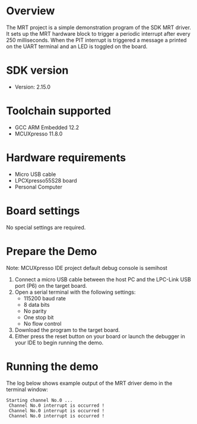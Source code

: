 Overview
========
The MRT project is a simple demonstration program of the SDK MRT driver. It sets up the MRT
hardware block to trigger a periodic interrupt after every 250 milliseconds. When the PIT interrupt is triggered
a message a printed on the UART terminal and an LED is toggled on the board.

SDK version
===========
- Version: 2.15.0

Toolchain supported
===================
- GCC ARM Embedded  12.2
- MCUXpresso  11.8.0

Hardware requirements
=====================
- Micro USB cable
- LPCXpresso55S28 board
- Personal Computer

Board settings
==============
No special settings are required.

Prepare the Demo
================
Note: MCUXpresso IDE project default debug console is semihost
1.  Connect a micro USB cable between the host PC and the LPC-Link USB port (P6) on the target board.
2.  Open a serial terminal with the following settings:
    - 115200 baud rate
    - 8 data bits
    - No parity
    - One stop bit
    - No flow control
3.  Download the program to the target board.
4.  Either press the reset button on your board or launch the debugger in your IDE to begin running the demo.

Running the demo
================
The log below shows example output of the MRT driver demo in the terminal window:
~~~~~~~~~~~~~~~~~~~~~~~~~~~~~~~~~~~
Starting channel No.0 ...
 Channel No.0 interrupt is occurred !
 Channel No.0 interrupt is occurred !
 Channel No.0 interrupt is occurred !
~~~~~~~~~~~~~~~~~~~~~~~~~~~~~~~~~~~
